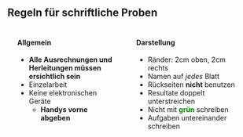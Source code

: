 ## Regeln für schriftliche Proben

<div class="box">

#### Allgemein

* **Alle Ausrechnungen und Herleitungen müssen ersichtlich sein**
* Einzelarbeit
* Keine elektronischen Geräte
  * **Handys vorne abgeben**
</div>

<div class="box">

#### Darstellung

* Ränder: 2cm oben, 2cm rechts
* Namen auf *jedes* Blatt
* Rückseiten **nicht** benutzen
* Resultate doppelt unterstreichen
* Nicht mit **<span style="color: green">grün</span>** schreiben
* Aufgaben untereinander schreiben

</div>


<style>
.markdown-preview {
  padding: 10px !important;
}
h2 {
  margin-top: 0 !important;
  margin-bottom: 0 !important;
}
.box {
  width: calc(48% - 40px);
  float:left;
  margin: 20px;
}
